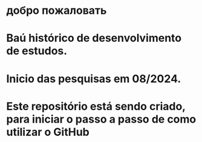 # добро пожаловать
# Baú histórico de desenvolvimento de estudos.
# Inicio das pesquisas em 08/2024.
# Este repositório está sendo criado, para iniciar o passo a passo de como utilizar o GitHub
